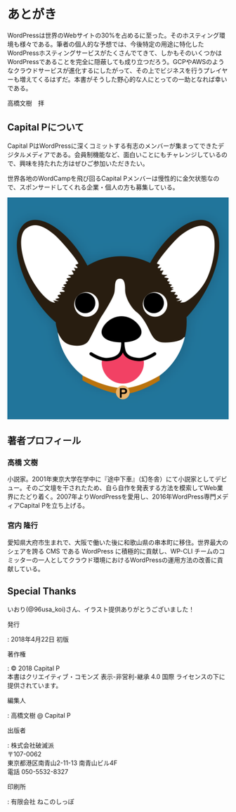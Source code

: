 # あとがき

WordPressは世界のWebサイトの30%を占めるに至った。そのホスティング環境も様々である。筆者の個人的な予想では、今後特定の用途に特化したWordPressホスティングサービスがたくさんでてきて、しかもそのいくつかはWordPressであることを完全に隠蔽しても成り立つだろう。GCPやAWSのようなクラウドサービスが進化するにしたがって、その上でビジネスを行うプレイヤーも増えてくるはずだ。本書がそうした野心的な人にとっての一助となれば幸いである。

高橋文樹　拝

## Capital Pについて

Capital PはWordPressに深くコミットする有志のメンバーが集まってできたデジタルメディアである。会員制機能など、面白いことにもチャレンジしているので、興味を持たれた方はぜひご参加いただきたい。

世界各地のWordCampを飛び回るCapital Pメンバーは慢性的に金欠状態なので、スポンサードしてくれる企業・個人の方も募集している。



![Capital Pのキャラクター、キャッピー](../images/99_01_cappy.png)

## 著者プロフィール

### 高橋 文樹

小説家。2001年東京大学在学中に『途中下車』（幻冬舎）にて小説家としてデビュー。そのご文壇を干されたため、自ら自作を発表する方法を模索してWeb業界にたどり着く。2007年よりWordPressを愛用し、2016年WordPress専門メディアCapital Pを立ち上げる。

### 宮内 隆行

愛知県大府市生まれで、大阪で働いた後に和歌山県の串本町に移住。世界最大のシェアを誇る CMS である WordPress に積極的に貢献し、WP-CLI チームのコミッターの一人としてクラウド環境におけるWordPressの運用方法の改善に貢献している。

## Special Thanks

いおり(@96usa_koi)さん、イラスト提供ありがとうございました！

発行

:   2018年4月22日 初版

著作権

:   &copy; 2018 Capital P  
    本書はクリエイティブ・コモンズ 表示-非営利-継承 4.0 国際 ライセンスの下に提供されています。

編集人

:   高橋文樹 @ Capital P

出版者

:   株式会社破滅派  
    〒107-0062  
    東京都港区南青山2-11-13 南青山ビル4F  
    電話 050-5532-8327

印刷所

:   有限会社 ねこのしっぽ 
